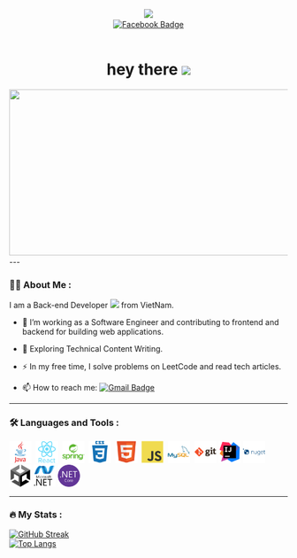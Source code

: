 <div id="header" align="center">
  <img src="https://i.giphy.com/media/v1.Y2lkPTc5MGI3NjExOXgwaGgxc3hqYWs1dzdvajlwOGlvNTJjenkyNzh5MGNpOHN2dXVodSZlcD12MV9pbnRlcm5hbF9naWZfYnlfaWQmY3Q9cw/smGCEo5zsAXtK4bqAT/giphy.gif" width="300"/>
</div>
<div id="badges" align="center">
  <a href="[your-twitter-URL](https://www.facebook.com/profile.php?id=100053678107544)">
    <img src="https://img.shields.io/badge/Facebook-blue?style=for-the-badge&logo=facebook&logoColor=white" alt="Facebook Badge"/>
  </a>
</div>
<div align="center">
  <img src="https://komarev.com/ghpvc/?username=ThanhTriIsCoding&style=flat-square&color=blue" alt=""/>
</div>
<h1 align="center">
  hey there
  <img src="https://media.giphy.com/media/hvRJCLFzcasrR4ia7z/giphy.gif" width="30px"/>
</h1>
<div align="center">
  <img src="https://media.giphy.com/media/dWesBcTLavkZuG35MI/giphy.gif" width="600" height="300"/>
</div>
---

### :woman_technologist: About Me :
I am a Back-end Developer <img src="https://media.giphy.com/media/WUlplcMpOCEmTGBtBW/giphy.gif" width="30"> from VietNam.
- :telescope: I’m working as a Software Engineer and contributing to frontend and backend for building web applications.

- :seedling: Exploring Technical Content Writing.

- :zap: In my free time, I solve problems on LeetCode and read tech articles.

- :mailbox: How to reach me: [![Gmail Badge](https://img.shields.io/badge/-Gmail-red?style=flat&logo=gmail&logoColor=white)](mailto:nttri.10a1cl2@gmail.com)

---

### :hammer_and_wrench: Languages and Tools :
<div>
  <img src="https://github.com/devicons/devicon/blob/master/icons/java/java-original-wordmark.svg" title="Java" alt="Java" width="40" height="40"/>&nbsp;
  <img src="https://github.com/devicons/devicon/blob/master/icons/react/react-original-wordmark.svg" title="React" alt="React" width="40" height="40"/>&nbsp;
  <img src="https://github.com/devicons/devicon/blob/master/icons/spring/spring-original-wordmark.svg" title="Spring" alt="Spring" width="40" height="40"/>&nbsp;
  <img src="https://github.com/devicons/devicon/blob/master/icons/css3/css3-plain-wordmark.svg"  title="CSS3" alt="CSS" width="40" height="40"/>&nbsp;
  <img src="https://github.com/devicons/devicon/blob/master/icons/html5/html5-original.svg" title="HTML5" alt="HTML" width="40" height="40"/>&nbsp;
  <img src="https://github.com/devicons/devicon/blob/master/icons/javascript/javascript-original.svg" title="JavaScript" alt="JavaScript" width="40" height="40"/>&nbsp;
  <img src="https://github.com/devicons/devicon/blob/master/icons/mysql/mysql-original-wordmark.svg" title="MySQL"  alt="MySQL" width="40" height="40"/>&nbsp;
  <img src="https://github.com/devicons/devicon/blob/master/icons/git/git-original-wordmark.svg" title="Git" **alt="Git" width="40" height="40"/>
  <img src="https://github.com/devicons/devicon/blob/master/icons/intellij/intellij-original.svg" title="Intellij" **alt="Intellij" width="40" height="40"/>
  <img src="https://github.com/devicons/devicon/blob/master/icons/nuget/nuget-original-wordmark.svg" title="nuget" **alt="nuget" width="40" height="40"/>
  <img src="https://github.com/devicons/devicon/blob/master/icons/unity/unity-original.svg" title="Unity" **alt="Unity" width="40" height="40"/>
  <img src="https://github.com/devicons/devicon/blob/master/icons/dot-net/dot-net-original-wordmark.svg" title="dot-net" **alt="dot-net" width="40" height="40"/>
  <img src="https://github.com/devicons/devicon/blob/master/icons/dotnetcore/dotnetcore-original.svg" title="dotnetcore" **alt="dotnetcore" width="40" height="40"/>
</div>

---

### :fire: My Stats :
<a href="https://git.io/streak-stats"><img src="https://github-readme-streak-stats.herokuapp.com?user=ThanhTriIsCoding&theme=youtube-dark&hide_border=true&border_radius=14.4&card_width=500" alt="GitHub Streak" /></a> </br>
[![Top Langs](https://github-readme-stats.vercel.app/api/top-langs/?username=ThanhTriIsCoding&layout=compact&theme=vision-friendly-dark)](https://github.com/anuraghazra/github-readme-stats)
